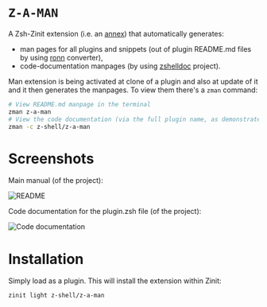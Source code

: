 # `Z-A-MAN`

A Zsh-Zinit extension (i.e. an
[annex](http://z-shell.github.io/zinit/wiki/Annexes/)) that automatically generates:

  - man pages for all plugins and snippets (out of plugin README.md files by
    using [ronn](https://github.com/rtomayko/ronn) converter),
  - code-documentation manpages (by using
    [zshelldoc](https://github.com/z-shell/zshelldoc) project).

Man extension is being activated at clone of a plugin and also at update of it
and it then generates the manpages. To view them there's a `zman` command:

```zsh
# View README.md manpage in the terminal
zman z-a-man
# View the code documentation (via the full plugin name, as demonstrated)
zman -c z-shell/z-a-man
```

# Screenshots

Main manual (of the project):

![README](https://raw.githubusercontent.com/z-shell/z-a-man/main/images/zman-readme.png)

Code documentation for the plugin.zsh file (of the project):

![Code documentation](https://raw.githubusercontent.com/z-shell/z-a-man/main/images/zman-cd.png)

# Installation

Simply load as a plugin. This will install the extension within Zinit:

```zsh
zinit light z-shell/z-a-man
```

<!-- vim:set ft=markdown tw=80: -->
